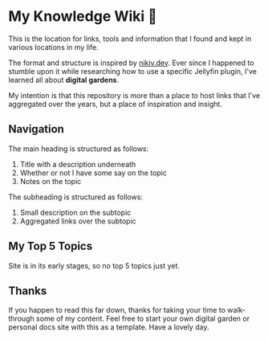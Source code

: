 # My Knowledge Wiki 🌱

This is the location for links, tools and information that I found and kept in various locations in my life. 

The format and structure is inspired by [nikiv.dev](https://wiki.nikiv.dev). Ever since I happened to stumble upon it while researching how to use a specific Jellyfin plugin, I've learned all about **digital gardens**.

My intention is that this repository is more than a place to host links that I've aggregated over the years, but a place of inspiration and insight. 

## Navigation

The main heading is structured as follows:

1. Title with a description underneath
2. Whether or not I have some say on the topic
3. Notes on the topic

The subheading is structured as follows:

1. Small description on the subtopic
2. Aggregated links over the subtopic

## My Top 5 Topics

Site is in its early stages, so no top 5 topics just yet.

## Thanks

If you happen to read this far down, thanks for taking your time to walk-through some of my content. Feel free to start your own digital garden or personal docs site with this as a template. Have a lovely day.